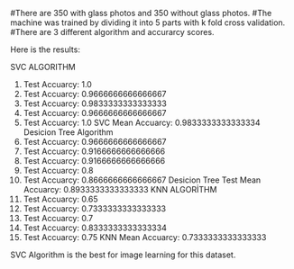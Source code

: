#There are 350 with glass photos and 350 without glass photos. 
#The machine was trained by dividing it into 5 parts with k fold cross validation.
#There are 3 different algorithm and accurarcy scores.

Here is the results:

SVC ALGORITHM
1. Test Accuarcy:  1.0
2. Test Accuarcy:  0.9666666666666667
3. Test Accuarcy:  0.9833333333333333
4. Test Accuarcy:  0.9666666666666667
5. Test Accuarcy:  1.0
SVC Mean Accuarcy: 0.9833333333333334
Desicion Tree Algorithm
1. Test Accuarcy:  0.9666666666666667
2. Test Accuarcy:  0.9166666666666666
3. Test Accuarcy:  0.9166666666666666
4. Test Accuarcy:  0.8
5. Test Accuarcy:  0.8666666666666667
Desicion Tree Test Mean Accuarcy: 0.8933333333333333
KNN ALGORİTHM
1. Test Accuarcy:  0.65
2. Test Accuarcy:  0.7333333333333333
3. Test Accuarcy:  0.7
4. Test Accuarcy:  0.8333333333333334
5. Test Accuarcy:  0.75
KNN Mean Accuarcy: 0.7333333333333333

SVC Algorithm is the best for image learning for this dataset.
